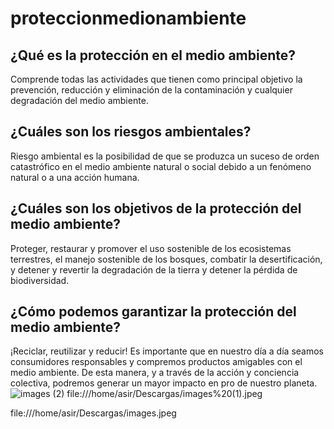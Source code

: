 # proteccionmedionambiente

## ¿Qué es la protección en el medio ambiente?
Comprende todas las actividades que tienen como principal objetivo la prevención, reducción y eliminación de la contaminación y cualquier degradación del medio ambiente.
## ¿Cuáles son los riesgos ambientales?
Riesgo ambiental es la posibilidad de que se produzca un suceso de orden catastrófico en el medio ambiente natural o social debido a un fenómeno natural o a una acción humana.
## ¿Cuáles son los objetivos de la protección del medio ambiente?
Proteger, restaurar y promover el uso sostenible de los ecosistemas terrestres, el manejo sostenible de los bosques, combatir la desertificación, y detener y revertir la degradación de la tierra y detener la pérdida de biodiversidad.
## ¿Cómo podemos garantizar la protección del medio ambiente?
¡Reciclar, reutilizar y reducir! Es importante que en nuestro día a día seamos consumidores responsables y compremos productos amigables con el medio ambiente. De esta manera, y a través de la acción y conciencia colectiva, podremos generar un mayor impacto en pro de nuestro planeta.
![images (2)](https://user-images.githubusercontent.com/114906901/201603701-9f29c150-40d3-4bb6-b002-611f59ec6ccd.jpeg)
 file:///home/asir/Descargas/images%20(1).jpeg

file:///home/asir/Descargas/images.jpeg
